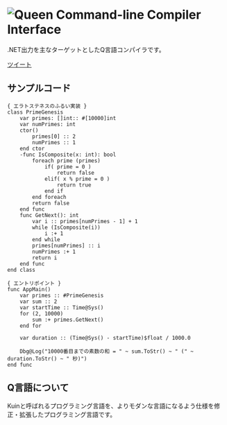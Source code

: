 ![Queen Command-line Compiler Interface](http://yvt.jp/queen/img/queen-clic-2.png)
=======

.NET出力を主なターゲットとしたQ言語コンパイラです。

[ツイート](https://twitter.com/intent/tweet?text=Queen%20コマンドラインコンパイラ&tw_p=tweetbutton&url=https%3A%2F%2Fgithub.com%2Fyvt%2Fqueen-compiler&via=YVT)

サンプルコード
------

	{ エラトステネスのふるい実装 }
	class PrimeGenesis
	    var primes: []int:: #[10000]int
	    var numPrimes: int
	    ctor()
	        primes[0] :: 2
	        numPrimes :: 1
	    end ctor
	    -func IsComposite(x: int): bool
	        foreach prime (primes)
	            if( prime = 0 )
	                return false
	            elif( x % prime = 0 )
	                return true
	            end if
	        end foreach
	        return false
	    end func
	    func GetNext(): int
	        var i :: primes[numPrimes - 1] + 1
	        while (IsComposite(i))
	            i :+ 1
	        end while
	        primes[numPrimes] :: i
	        numPrimes :+ 1
	        return i
	    end func
	end class
	
	{ エントリポイント }
	func AppMain()
	    var primes :: #PrimeGenesis
	    var sum :: 2
	    var startTime :: Time@Sys()
	    for (2, 10000)
	        sum :+ primes.GetNext()
	    end for
	
	    var duration :: (Time@Sys() - startTime)$float / 1000.0
	
	    Dbg@Log("10000番目までの素数の和 = " ~ sum.ToStr() ~ " (" ~ duration.ToStr() ~ " 秒)")
	end func

Q言語について
-------

Kuinと呼ばれるプログラミング言語を、よりモダンな言語になるよう仕様を修正・拡張したプログラミング言語です。


